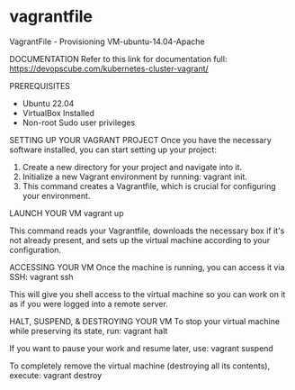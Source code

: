 # vagrantfile
VagrantFile - Provisioning VM-ubuntu-14.04-Apache

DOCUMENTATION
Refer to this link for documentation full: https://devopscube.com/kubernetes-cluster-vagrant/

PREREQUISITES
- Ubuntu 22.04
- VirtualBox Installed
- Non-root Sudo user privileges

SETTING UP YOUR VAGRANT PROJECT
Once you have the necessary software installed, you can start setting up your project:
1. Create a new directory for your project and navigate into it.
2. Initialize a new Vagrant environment by running: vagrant init.
3. This command creates a Vagrantfile, which is crucial for configuring your environment.

LAUNCH YOUR VM
vagrant up

This command reads your Vagrantfile, downloads the necessary box if it's not already present, and sets up the virtual machine according to your configuration.

ACCESSING YOUR VM
Once the machine is running, you can access it via SSH:
vagrant ssh

This will give you shell access to the virtual machine so you can work on it as if you were logged into a remote server.

HALT, SUSPEND, & DESTROYING YOUR VM
To stop your virtual machine while preserving its state, run:
vagrant halt

If you want to pause your work and resume later, use:
vagrant suspend

To completely remove the virtual machine (destroying all its contents), execute:
vagrant destroy

